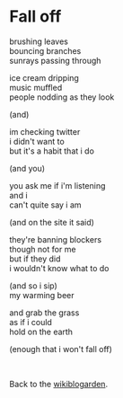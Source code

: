 # Fall off

brushing leaves\
bouncing branches\
sunrays passing through 

ice cream dripping\
music muffled\
people nodding as they look

(and)

im checking twitter\
i didn't want to\
but it's a habit that i do

(and you)

you ask me if i'm listening\
and i\
can't quite say i am 

(and on the site it said) 

they're banning blockers\
though not for me\
but if they did\
i wouldn't know what to do

(and so i sip)\
my warming beer

and grab the grass\
as if i could\
hold on the earth

(enough that i won't fall off)

<br>

Back to the [wikiblogarden](/wikiblogarden).
